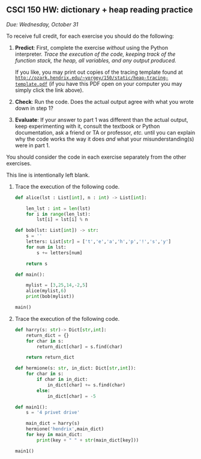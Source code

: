 CSCI 150 HW: dictionary + heap reading practice
-----------------------------------------------

*Due: Wednesday, October 31*

To receive full credit, for each exercise you should do the following:

1. **Predict**: First, complete the exercise *without* using the
   Python interpreter.  *Trace the execution of the code, keeping
   track of the function stack, the heap, all variables, and any
   output produced.*

    If you like, you may print out copies of the tracing template
    found at
    [`http://ozark.hendrix.edu/~yorgey/150/static/heap-tracing-template.pdf`](http://ozark.hendrix.edu/~yorgey/150/static/heap-tracing-template.pdf)
    (if you have this PDF open on your computer you may simply click
    the link above).

2. **Check**: Run the code.  Does the actual output agree with what
   you wrote down in step 1?

3. **Evaluate**: If your answer to part 1 was different than the
   actual output, keep experimenting with it, consult the textbook or
   Python documentation, ask a friend or TA or professor, *etc.* until
   you can explain why the code works the way it does *and* what your
   misunderstanding(s) were in part 1.

You should consider the code in each exercise separately from the
other exercises.

This line is intentionally left blank.

1. Trace the execution of the following code.

    ``` python
    def alice(lst : List[int], n : int) -> List[int]:

        len_lst : int = len(lst)
        for i in range(len_lst):
            lst[i] = lst[i] % n

    def bob(lst: List[int]) -> str:
        s = ''
        letters: List[str] = ['t','e','a','h','p','!','s','y']
        for num in lst:
            s += letters[num]

        return s

    def main():

        mylist = [3,25,14,-2,5]
        alice(mylist,6)
        print(bob(mylist))

    main()
    ```


2. Trace the execution of the following code.

    ``` python
    def harry(s: str)-> Dict[str,int]:
        return_dict = {}
        for char in s:
            return_dict[char] = s.find(char)

        return return_dict

    def hermione(s: str, in_dict: Dict[str,int]):
        for char in s:
            if char in in_dict:
                in_dict[char] += s.find(char)
            else:
                in_dict[char] = -5

    def main1():
        s = '4 privet drive'

        main_dict = harry(s)
        hermione('hendrix',main_dict)
        for key in main_dict:
            print(key + " " + str(main_dict[key]))

    main1()
    ```
